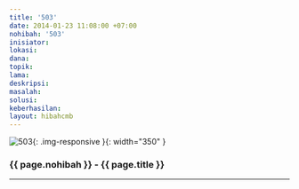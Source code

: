 ```yaml
---
title: '503'
date: 2014-01-23 11:08:00 +07:00
nohibah: '503'
inisiator: 
lokasi: 
dana: 
topik: 
lama: 
deskripsi: 
masalah: 
solusi: 
keberhasilan: 
layout: hibahcmb
---
```


![503](/static/img/hibahcmb/503.png){: .img-responsive }{: width="350" }

### {{ page.nohibah }} - {{ page.title }}

---
